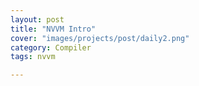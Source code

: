 ```yaml
---
layout: post
title: "NVVM Intro"
cover: "images/projects/post/daily2.png"
category: Compiler
tags: nvvm

---
```


